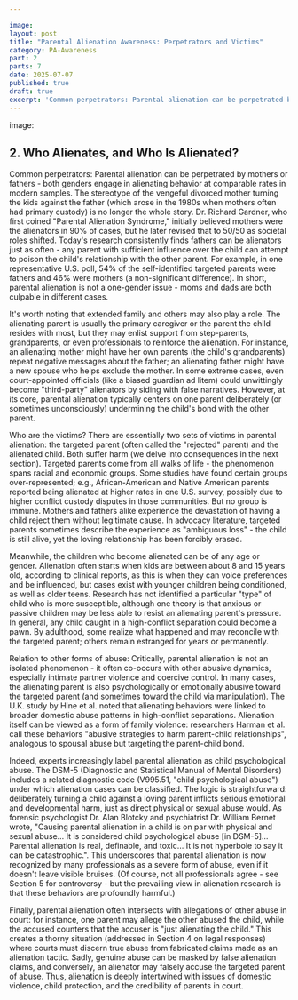 ```yaml
---

image:
layout: post
title: "Parental Alienation Awareness: Perpetrators and Victims"
category: PA-Awareness
part: 2
parts: 7
date: 2025-07-07
published: true
draft: true
excerpt: 'Common perpetrators: Parental alienation can be perpetrated by mothers or fathers - both genders engage in alienating behavior at comparable rates in modern samples. The stereotype of the vengeful divorced mother turning the kids against the father (which arose in the 1980s when mothers often had primary custody) is no longer the whole story. Dr. Richard Gardner, who first coined "Parental Alienation Syndrome," initially believed mothers were the alienators in 90% of cases, but he later revised that to 50/50 as societal roles shifted. Today''s research consistently finds...'
---
```


image:

## 2. Who Alienates, and Who Is Alienated?

Common perpetrators: Parental alienation can be perpetrated by mothers or fathers - both genders engage in alienating behavior at comparable rates in modern samples. The stereotype of the vengeful divorced mother turning the kids against the father (which arose in the 1980s when mothers often had primary custody) is no longer the whole story. Dr. Richard Gardner, who first coined "Parental Alienation Syndrome," initially believed mothers were the alienators in 90% of cases, but he later revised that to 50/50 as societal roles shifted. Today's research consistently finds fathers can be alienators just as often - any parent with sufficient influence over the child can attempt to poison the child's relationship with the other parent. For example, in one representative U.S. poll, 54% of the self-identified targeted parents were fathers and 46% were mothers (a non-significant difference). In short, parental alienation is not a one-gender issue - moms and dads are both culpable in different cases.

It's worth noting that extended family and others may also play a role. The alienating parent is usually the primary caregiver or the parent the child resides with most, but they may enlist support from step-parents, grandparents, or even professionals to reinforce the alienation. For instance, an alienating mother might have her own parents (the child's grandparents) repeat negative messages about the father; an alienating father might have a new spouse who helps exclude the mother. In some extreme cases, even court-appointed officials (like a biased guardian ad litem) could unwittingly become "third-party" alienators by siding with false narratives. However, at its core, parental alienation typically centers on one parent deliberately (or sometimes unconsciously) undermining the child's bond with the other parent.

Who are the victims? There are essentially two sets of victims in parental alienation: the targeted parent (often called the "rejected" parent) and the alienated child. Both suffer harm (we delve into consequences in the next section). Targeted parents come from all walks of life - the phenomenon spans racial and economic groups. Some studies have found certain groups over-represented; e.g., African-American and Native American parents reported being alienated at higher rates in one U.S. survey, possibly due to higher conflict custody disputes in those communities. But no group is immune. Mothers and fathers alike experience the devastation of having a child reject them without legitimate cause. In advocacy literature, targeted parents sometimes describe the experience as "ambiguous loss" - the child is still alive, yet the loving relationship has been forcibly erased.

Meanwhile, the children who become alienated can be of any age or gender. Alienation often starts when kids are between about 8 and 15 years old, according to clinical reports, as this is when they can voice preferences and be influenced, but cases exist with younger children being conditioned, as well as older teens. Research has not identified a particular "type" of child who is more susceptible, although one theory is that anxious or passive children may be less able to resist an alienating parent's pressure. In general, any child caught in a high-conflict separation could become a pawn. By adulthood, some realize what happened and may reconcile with the targeted parent; others remain estranged for years or permanently.

Relation to other forms of abuse: Critically, parental alienation is not an isolated phenomenon - it often co-occurs with other abusive dynamics, especially intimate partner violence and coercive control. In many cases, the alienating parent is also psychologically or emotionally abusive toward the targeted parent (and sometimes toward the child via manipulation). The U.K. study by Hine et al. noted that alienating behaviors were linked to broader domestic abuse patterns in high-conflict separations. Alienation itself can be viewed as a form of family violence: researchers Harman et al. call these behaviors "abusive strategies to harm parent-child relationships", analogous to spousal abuse but targeting the parent-child bond.

Indeed, experts increasingly label parental alienation as child psychological abuse. The DSM-5 (Diagnostic and Statistical Manual of Mental Disorders) includes a related diagnostic code (V995.51, "child psychological abuse") under which alienation cases can be classified. The logic is straightforward: deliberately turning a child against a loving parent inflicts serious emotional and developmental harm, just as direct physical or sexual abuse would. As forensic psychologist Dr. Alan Blotcky and psychiatrist Dr. William Bernet wrote, "Causing parental alienation in a child is on par with physical and sexual abuse… It is considered child psychological abuse [in DSM-5]… Parental alienation is real, definable, and toxic… It is not hyperbole to say it can be catastrophic.". This underscores that parental alienation is now recognized by many professionals as a severe form of abuse, even if it doesn't leave visible bruises. (Of course, not all professionals agree - see Section 5 for controversy - but the prevailing view in alienation research is that these behaviors are profoundly harmful.)

Finally, parental alienation often intersects with allegations of other abuse in court: for instance, one parent may allege the other abused the child, while the accused counters that the accuser is "just alienating the child." This creates a thorny situation (addressed in Section 4 on legal responses) where courts must discern true abuse from fabricated claims made as an alienation tactic. Sadly, genuine abuse can be masked by false alienation claims, and conversely, an alienator may falsely accuse the targeted parent of abuse. Thus, alienation is deeply intertwined with issues of domestic violence, child protection, and the credibility of parents in court.